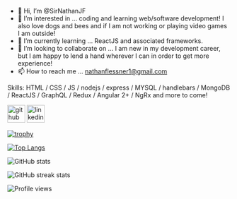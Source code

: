 - 👋 Hi, I’m @SirNathanJF
- 👀 I’m interested in ... coding and learning web/software development! I also love dogs and bees and if I am not working or playing video games I am outside!
- 🌱 I’m currently learning ...  ReactJS and associated frameworks. 
- 💞️ I’m looking to collaborate on ... I am new in my development career, but I am happy to lend a hand wherever I can in order to get more experience!
- 📫 How to reach me ... nathanflessner1@gmail.com

Skills: HTML / CSS / JS / nodejs / express / MYSQL / handlebars / MongoDB / ReactJS / GraphQL / Redux / Angular 2+ / NgRx and more to come!

[<img src='https://cdn.jsdelivr.net/npm/simple-icons@3.0.1/icons/github.svg' alt='github' height='40'>](https://github.com/SirNathanJF)  [<img src='https://cdn.jsdelivr.net/npm/simple-icons@3.0.1/icons/linkedin.svg' alt='linkedin' height='40'>](https://www.linkedin.com/in/nathan-flessner/)


[![trophy](https://github-profile-trophy.vercel.app/?username=SirNathanJF&theme=darcula)](https://github.com/ryo-ma/github-profile-trophy)

[![Top Langs](https://github-readme-stats.vercel.app/api/top-langs/?username=SirNathanJF&theme=darcula)](https://github.com/anuraghazra/github-readme-stats)

![GitHub stats](https://github-readme-stats.vercel.app/api?username=SirNathanJF&show_icons=true&theme=darcula)  

![GitHub streak stats](https://github-readme-streak-stats.herokuapp.com/?user=SirNathanJF&theme=darcula)  

![Profile views](https://gpvc.arturio.dev/SirNathanJF)  

<!---
SirNathanJF/SirNathanJF is a ✨ special ✨ repository because its `README.md` (this file) appears on your GitHub profile.
You can click the Preview link to take a look at your changes.
--->
